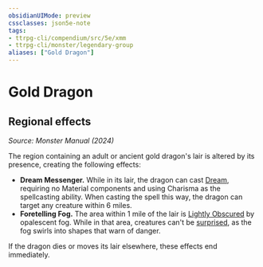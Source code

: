 ```yaml
---
obsidianUIMode: preview
cssclasses: json5e-note
tags:
- ttrpg-cli/compendium/src/5e/xmm
- ttrpg-cli/monster/legendary-group
aliases: ["Gold Dragon"]
---
```

# Gold Dragon

## Regional effects
_Source: Monster Manual (2024)_

The region containing an adult or ancient gold dragon's lair is altered by its presence, creating the following effects:

- **Dream Messenger.** While in its lair, the dragon can cast [Dream](3-Mechanics/CLI/spells/dream-xphb.md), requiring no Material components and using Charisma as the spellcasting ability. When casting the spell this way, the dragon can target any creature within 6 miles.  
- **Foretelling Fog.** The area within 1 mile of the lair is [Lightly Obscured](3-Mechanics/CLI/rules/variant-rules/lightly-obscured-xphb.md) by opalescent fog. While in that area, creatures can't be [surprised](3-Mechanics/CLI/rules/conditions.md#Surprised), as the fog swirls into shapes that warn of danger.  

If the dragon dies or moves its lair elsewhere, these effects end immediately.